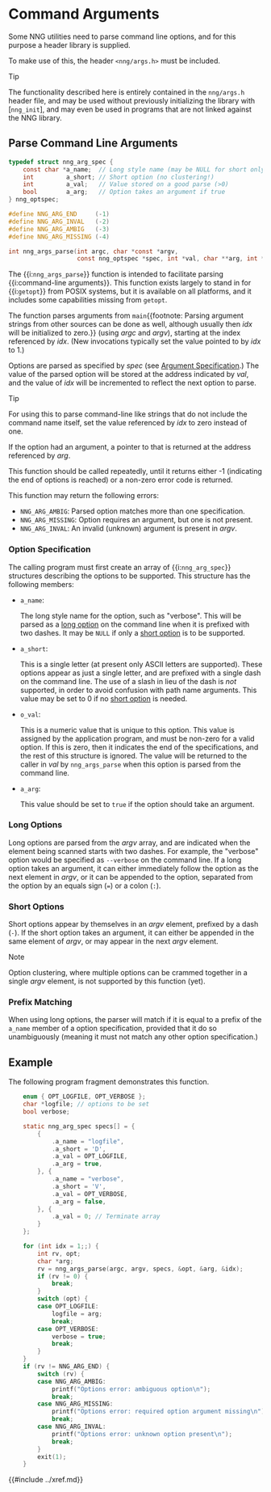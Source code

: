 # Command Arguments

Some NNG utilities need to parse command line options,
and for this purpose a header library is supplied.

To make use of this, the header `<nng/args.h>` must be included.

> [!TIP]
> The functionality described here is entirely contained in the
> `nng/args.h` header file, and may be used without previously
> initializing the library with [`nng_init`], and may even be used
> in programs that are not linked against the NNG library.

## Parse Command Line Arguments

```c
typedef struct nng_arg_spec {
    const char *a_name;  // Long style name (may be NULL for short only)
    int         a_short; // Short option (no clustering!)
    int         a_val;   // Value stored on a good parse (>0)
    bool        a_arg;   // Option takes an argument if true
} nng_optspec;

#define NNG_ARG_END     (-1)
#define NNG_ARG_INVAL   (-2)
#define NNG_ARG_AMBIG   (-3)
#define NNG_ARG_MISSING (-4)

int nng_args_parse(int argc, char *const *argv,
                   const nng_optspec *spec, int *val, char **arg, int *idx);
```

The {{i:`nng_args_parse`}} function is intended to facilitate parsing
{{i:command-line arguments}}.
This function exists largely to stand in for {{i:`getopt`}} from POSIX systems,
but it is available on all platforms, and it includes some capabilities missing from `getopt`.

The function parses arguments from
`main`{{footnote: Parsing argument strings from other sources can be done as well,
although usually then _idx_ will be initialized to zero.}}
(using _argc_ and _argv_),
starting at the index referenced by _idx_.
(New invocations typically set the value pointed to by _idx_ to 1.)

Options are parsed as specified by _spec_ (see [Argument Specification](#argument-specification).)
The value of the parsed option will be stored at the address indicated by
_val_, and the value of _idx_ will be incremented to reflect the next
option to parse.

> [!TIP]
> For using this to parse command-line like strings that do not include
> the command name itself, set the value referenced by _idx_ to zero instead of one.

If the option had an argument, a pointer to that is returned at the address
referenced by _arg_.

This function should be called repeatedly, until it returns either -1
(indicating the end of options is reached) or a non-zero error code is
returned.

This function may return the following errors:

- `NNG_ARG_AMBIG`: Parsed option matches more than one specification.
- `NNG_ARG_MISSING`: Option requires an argument, but one is not present.
- `NNG_ARG_INVAL`: An invalid (unknown) argument is present in _argv_.

### Option Specification

The calling program must first create an array of {{i:`nng_arg_spec`}} structures
describing the options to be supported.
This structure has the following members:

- `a_name`:

  The long style name for the option, such as "verbose".
  This will be parsed as a [long option](#long-options) on the command line when it is prefixed with two dashes.
  It may be `NULL` if only a [short option](#short-options) is to be supported.

- `a_short`:

  This is a single letter (at present only ASCII letters are supported).
  These options appear as just a single letter, and are prefixed with a single dash on the command line.
  The use of a slash in lieu of the dash is _not_ supported, in order to avoid confusion with path name arguments.
  This value may be set to 0 if no [short option](#short-options) is needed.

- `o_val`:

  This is a numeric value that is unique to this option.
  This value is assigned by the application program, and must be non-zero for a valid option.
  If this is zero, then it indicates the end of the specifications, and the
  rest of this structure is ignored.
  The value will be returned to the caller in _val_ by `nng_args_parse` when
  this option is parsed from the command line.

- `a_arg`:

  This value should be set to `true` if the option should take an argument.

### Long Options

Long options are parsed from the _argv_ array, and are indicated when
the element being scanned starts with two dashes.
For example, the "verbose" option would be specified as `--verbose` on
the command line.
If a long option takes an argument, it can either immediately follow
the option as the next element in _argv_, or it can be appended to
the option, separated from the option by an equals sign (`=`) or a
colon (`:`).

### Short Options

Short options appear by themselves in an _argv_ element, prefixed by a dash (`-`).
If the short option takes an argument, it can either be appended in the
same element of _argv_, or may appear in the next _argv_ element.

> [!NOTE]
> Option clustering, where multiple options can be crammed together in
> a single _argv_ element, is not supported by this function (yet).

### Prefix Matching

When using long options, the parser will match if it is equal to a prefix
of the `a_name` member of a option specification, provided that it do so
unambiguously (meaning it must not match any other option specification.)

## Example

The following program fragment demonstrates this function.

```c
    enum { OPT_LOGFILE, OPT_VERBOSE };
    char *logfile; // options to be set
    bool verbose;

    static nng_arg_spec specs[] = {
        {
            .a_name = "logfile",
            .a_short = 'D',
            .a_val = OPT_LOGFILE,
            .a_arg = true,
        }, {
            .a_name = "verbose",
            .a_short = 'V',
            .a_val = OPT_VERBOSE,
            .a_arg = false,
        }, {
            .a_val = 0; // Terminate array
        }
    };

    for (int idx = 1;;) {
        int rv, opt;
        char *arg;
        rv = nng_args_parse(argc, argv, specs, &opt, &arg, &idx);
        if (rv != 0) {
            break;
        }
        switch (opt) {
        case OPT_LOGFILE:
            logfile = arg;
            break;
        case OPT_VERBOSE:
            verbose = true;
            break;
        }
    }
    if (rv != NNG_ARG_END) {
        switch (rv) {
        case NNG_ARG_AMBIG:
            printf("Options error: ambiguous option\n");
            break;
        case NNG_ARG_MISSING:
            printf("Options error: required option argument missing\n");
            break;
        case NNG_ARG_INVAL:
            printf("Options error: unknown option present\n");
            break;
        }
        exit(1);
    }
```

{{#include ../xref.md}}
